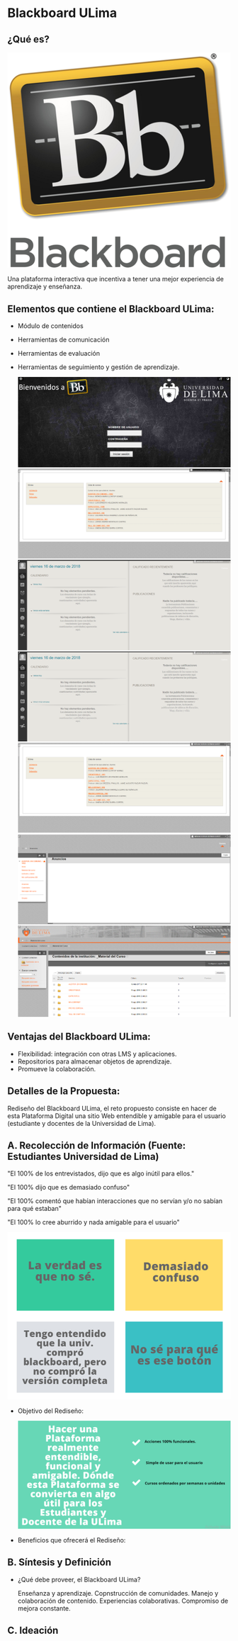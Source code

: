 # Blackboard ULima

## ¿Qué es?

![Logo](assets/images/8.png)

Una plataforma interactiva que incentiva a tener una mejor experiencia de aprendizaje y enseñanza.

## Elementos que contiene el Blackboard ULima:

* Módulo de contenidos
* Herramientas de comunicación
* Herramientas de evaluación
* Herramientas de seguimiento y gestión de aprendizaje.

  ![Logo](assets/images/1.png)
  ![Logo](assets/images/2.png)
  ![Logo](assets/images/3.png)
  ![Logo](assets/images/4.png)
  ![Logo](assets/images/5.png)
  ![Logo](assets/images/6.png)
  ![Logo](assets/images/7.png)

## Ventajas del Blackboard ULima:

* Flexibilidad: integración con otras LMS y aplicaciones.
* Repositorios para almacenar objetos de aprendizaje.
* Promueve la colaboración.

## Detalles de la Propuesta:

Rediseño del Blackboard ULima, el reto propuesto consiste en hacer de esta Plataforma Digital una sitio Web entendible y amigable para el usuario (estudiante y docentes de la Universidad de Lima).

## A. Recolección de Información (Fuente: Estudiantes Universidad de Lima)

  "El 100% de los entrevistados, dijo que es algo inútil para ellos."

  "El 100% dijo que es demasiado confuso"

  "El 100% comentó que habían interacciones que no servían y/o no sabían para qué estaban"

  "El 100% lo cree aburrido y nada amigable para el usuario"

  ![Logo](assets/images/10.png)

* Objetivo del Rediseño:

  ![Logo](assets/images/9.png)

* Beneficios que ofrecerá el Rediseño:

## B. Síntesis y Definición

* ¿Qué debe proveer, el Blackboard ULima?

  Enseñanza y aprendizaje.
  Copnstrucción de comunidades.
  Manejo y colaboración de contenido.
  Experiencias colaborativas.
  Compromiso de mejora constante.

## C. Ideación
